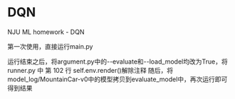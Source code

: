 # DQN
NJU ML homework - DQN

第一次使用，直接运行main.py

运行结束之后，将argument.py中的--evaluate和--load_model均改为True，将runner.py 中
第 102 行 self.env.render()解除注释
随后，将model_log/MountainCar-v0中的模型拷贝到evaluate_model中，再次运行即可得到结果
